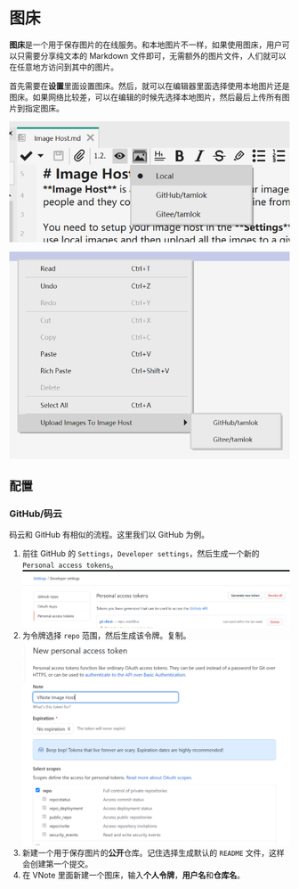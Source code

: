 # 图床
**图床**是一个用于保存图片的在线服务。和本地图片不一样，如果使用图床，用户可以只需要分享纯文本的 Markdown 文件即可，无需额外的图片文件，人们就可以在任意地方访问到其中的图片。

首先需要在**设置**里面设置图床。然后，就可以在编辑器里面选择使用本地图片还是图床。如果网络比较差，可以在编辑的时候先选择本地图片，然后最后上传所有图片到指定图床。

![](vx_images/3041908109983.png)

![](vx_images/3387008106538.png)

## 配置
### GitHub/码云
码云和 GitHub 有相似的流程。这里我们以 GitHub 为例。

1. 前往 GitHub 的 `Settings`，`Developer settings`，然后生成一个新的 `Personal access tokens`。
    ![](vx_images/431210102292.png)
2. 为令牌选择 `repo` 范围，然后生成该令牌。复制。
    ![](vx_images/4503810120172.png)
3. 新建一个用于保存图片的**公开**仓库。记住选择生成默认的 `README` 文件，这样会创建第一个提交。
4. 在 VNote 里面新建一个图床，输入**个人令牌**，**用户名**和**仓库名**。